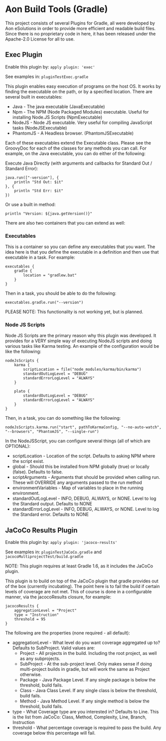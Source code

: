 # Aon Build Tools (Gradle) #

This project consists of several Plugins for Gradle, all were developed by Aon eSolutions in order to provide more efficient and readable build files.  Since there is no proprietary code in here, it has been released under the Apache-2.0 License for all to use.

## Exec Plugin ##

Enable this plugin by: `apply plugin: 'exec'`

See examples in: `pluginTestExec.gradle`

This plugin enables easy execution of programs on the host OS.  It works by finding the executable on the path, or by a specified location.  There are several built in executables:

- Java - The java executable (JavaExecutable)
- Npm - The NPM (Node Packaged Modules) executable.  Useful for installing Node.JS Scripts (NpmExecutable)
- NodeJS - Node JS executable.  Very useful for compiling JavaScript tasks (NodeJSExecutable)
- PhantomJS - A Headless browser. (PhantomJSExecutable)

Each of these executables extend the Executable class.  Please see the GroovyDoc for each of the classes for any methods you can call.  For example, on the Java executable, you can do either of the following:

Execute Java Directly (with arguments and callbacks for Standard Out / Standard Error):

	java.run(["-version"], {
        println "Std Out: $it"
    }, {
        println "Std Err: $it"
    })

Or use a built in method:

	println "Version: ${java.getVersion()}"

There are also two containers that you can extend as well:

### Executables ###

This is a container so you can define any executables that you want.  The idea here is that you define the executable in a definition and then use that executable in a task.  For example:

	executables {
		gradle {
			location = "gradlew.bat"
		}
	}

Then in a task, you should be able to do the following:

	executables.gradle.run("--version")

PLEASE NOTE: This functionality is not working yet, but is planned.

### Node JS Scripts ###

Node JS Scripts are the primary reason why this plugin was developed.  It provides for a VERY simple way of executing NodeJS scripts and doing various tasks like Karma testing.  An example of the configuration would be like the following:

	nodeJsScripts {
	    karma {
	        scriptLocation = file("node_modules/karma/bin/karma")
	        standardOutLogLevel = "DEBUG"
	        standardErrorLogLevel = "ALWAYS"
	    }
	
	    plato {
	        standardOutLogLevel = "DEBUG"
	        standardErrorLogLevel = "ALWAYS"
	    }
	}

Then, in a task, you can do something like the following:

	nodeJsScripts.karma.run("start", pathToKarmaConfig, "--no-auto-watch", "--browsers", "PhantomJS", "--single-run")

In the NodeJSScript, you can configure several things (all of which are OPTIONAL):

- scriptLocation - Location of the script.  Defaults to asking NPM where the script exist.
- global - Should this be installed from NPM globally (true) or locally (false).  Defaults to false.
- scriptArguments - Arguments that should be provided when calling run.  These will OVERRIDE any arguments passed to the run method
- environmentVariables - Map of variables to place in the running environment.
- standardOutLogLevel - INFO, DEBUG, ALWAYS, or NONE.  Level to log the Standard output.  Defaults to NONE
- standardErrorLogLevel - INFO, DEBUG, ALWAYS, or NONE.  Level to log the Standard error.  Defaults to NONE 

## JaCoCo Results Plugin ##

Enable this plugin by: `apply plugin: 'jacoco-results'`

See examples in: `pluginTestJaCoCo.gradle` and `jacocoMultiprojectTest/build.gradle`

NOTE: This plugin requires at least Gradle 1.6, as it includes the JaCoCo plugin.

This plugin is to build on top of the JaCoCo plugin that gradle provides out of the box (currently incubating).  The point here is to fail the build if certain levels of coverage are not met.  This of course is done in a configurable manner, via the jacocoResults closure, for example:

    jacocoResults {
        aggregationLevel = "Project"
        type = "Instruction"
        threshold = 95
    }

The following are the properties (none required - all default):

- aggregationLevel - What level do you want coverage aggregated up to?  Defaults to SubProject. Valid values are: 
	- Project - All projects in the build.  Including the root project, as well as any subprojects.
	- SubProject - At the sub-project level.  Only makes sense if doing multi-project builds in gradle, but will work the same as Project otherwise.
	- Package - Java Package Level.  If any single package is below the threshold, build fails.
	- Class - Java Class Level.  If any single class is below the threshold, build fails.
	- Method - Java Method Level.  If any single method is below the threshold, build fails.
- type - What Coverage type are you interested in?  Defaults to Line.  This is the list from JaCoCo: Class, Method, Complexity, Line, Branch, Instruction
- threshold - What percentage coverage is required to pass the build.  Any coverage below this percentage will fail.